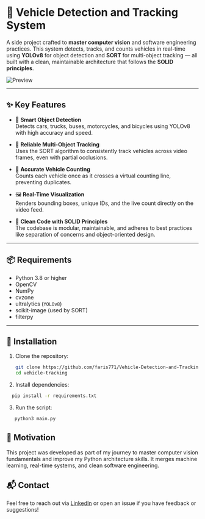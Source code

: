 # 🚗 Vehicle Detection and Tracking System

A side project crafted to **master computer vision** and software engineering practices. This system detects, tracks, and counts vehicles in real-time using **YOLOv8** for object detection and **SORT** for multi-object tracking — all built with a clean, maintainable architecture that follows the **SOLID principles**.

![Preview](output/result.gif)

---

## ✨ Key Features

- 🧠 **Smart Object Detection**  
  Detects cars, trucks, buses, motorcycles, and bicycles using YOLOv8 with high accuracy and speed.

- 🎯 **Reliable Multi-Object Tracking**  
  Uses the SORT algorithm to consistently track vehicles across video frames, even with partial occlusions.

- 🔢 **Accurate Vehicle Counting**  
  Counts each vehicle once as it crosses a virtual counting line, preventing duplicates.

- 🖼️ **Real-Time Visualization**  
  Renders bounding boxes, unique IDs, and the live count directly on the video feed.

- 🧼 **Clean Code with SOLID Principles**  
  The codebase is modular, maintainable, and adheres to best practices like separation of concerns and object-oriented design.

---

## 📦 Requirements

- Python 3.8 or higher  
- OpenCV  
- NumPy  
- cvzone  
- ultralytics (`YOLOv8`)  
- scikit-image (used by SORT)  
- filterpy  

---

## 🚀 Installation

1. Clone the repository:

   ```bash
   git clone https://github.com/faris771/Vehicle-Detection-and-Tracking-System.git
   cd vehicle-tracking

2. Install dependencies:
 ```bash
   pip install -r requirements.txt
 ```
3. Run the script:
```bash
   python3 main.py
 ```
## 🧠 Motivation
This project was developed as part of my journey to master computer vision fundamentals and improve my Python architecture skills. It merges machine learning, real-time systems, and clean software engineering.

## 📬 Contact

Feel free to reach out via [LinkedIn](https://www.linkedin.com/in/faris-abufarha/) or open an issue if you have feedback or suggestions!

